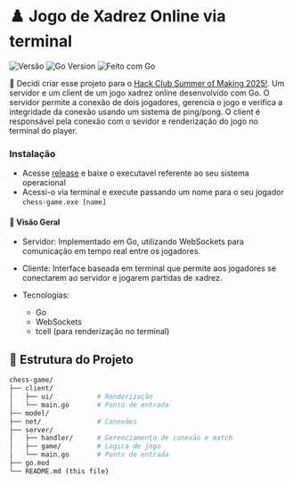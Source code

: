 # ♟️ Jogo de Xadrez Online via terminal 

![Versão](https://img.shields.io/github/v/release/jhenriquem/gom-editor?label=vers%C3%A3o)
![Go Version](https://img.shields.io/github/go-mod/go-version/jhenriquem/gom-editor)
![Feito com Go](https://img.shields.io/badge/feito%20com-Go-00ADD8?logo=go)

 🧠 Decidi criar esse projeto para o [Hack Club Summer of Making 2025!](https://summer.hackclub.com/). Um servidor e um client de um jogo xadrez online desenvolvido com Go. O servidor permite a conexão de dois jogadores, gerencia o jogo e verifica a integridade da conexão usando um sistema de ping/pong. O client é responsável pela conexão com o sevidor e renderização do jogo no terminal do player. 

### Instalação 

- Acesse [release](https://github.com/jhenriquem/gom-editor/releases/tag/v0.1.1) e baixe o executavel referente ao seu sistema operacional
- Acessi-o via terminal e execute passando um nome para o seu jogador  ```chess-game.exe [name]```

#### 🚀 Visão Geral

- Servidor: Implementado em Go, utilizando WebSockets para comunicação em tempo real entre os jogadores.

- Cliente: Interface baseada em terminal que permite aos jogadores se conectarem ao servidor e jogarem partidas de xadrez.

- Tecnologias:
    - Go
    - WebSockets
    - tcell (para renderização no terminal)

## 📁 Estrutura do Projeto

```bash
chess-game/
├── client/
│   ├── ui/           # Renderização
│   └── main.go       # Ponto de entrada
├── model/
├── net/              # Conexões
├── server/
│   ├── handler/      # Gerenciamento de conexão e match
│   ├── game/         # Logica de jogo
│   └── main.go       # Ponto de entrada
├── go.mod
└── README.md (this file)

